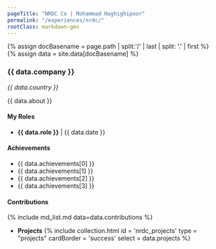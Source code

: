 ```yaml
---
pageTitle: "NRDC Co | Mohammad Haghighipoor" 
permalink: "/experiences/nrdc/"
rootClass: markdown-gen
---
```


{% assign docBasename = page.path | split:'/' | last | split: '.' | first %}          
{% assign data = site.data[docBasename] %}

### {{ data.company }}
_{{ data.country }}_

{{ data.about }}

#### My Roles
- **{{ data.role }}** &#124; {{ data.date }}

#### Achievements
- {{ data.achievements[0] }}
- {{ data.achievements[1] }}
- {{ data.achievements[2] }}
- {{ data.achievements[3] }}

#### Contributions
{% include md_list.md data=data.contributions %}

- **Projects**
{% include collection.html 
        id = 'nrdc_projects'
        type = "projects"
        cardBorder = 'success'
        select = data.projects
    %}